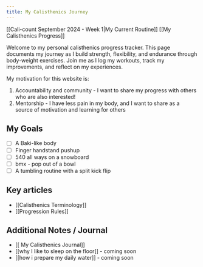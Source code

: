 ```yaml
---
title: My Calisthenics Journey
---
```


[[Cali-count September 2024 - Week 1|My Current Routine]] 
[[My Calisthenics Progress]]

Welcome to my personal calisthenics progress tracker. This page documents my journey as I build strength, flexibility, and endurance through body-weight exercises. Join me as I log my workouts, track my improvements, and reflect on my experiences.

My motivation for this website is:
1. Accountability and community - I want to share my progress with others who are also interested!
2. Mentorship - I have less pain in my body, and I want to share as a source of motivation and learning for others

## My Goals
- [ ] A Baki-like body
- [ ] Finger handstand pushup
- [ ] 540 all ways on a snowboard 
- [ ] bmx - pop out of a bowl
- [ ] A tumbling routine with a split kick flip

## Key articles
- [[Calisthenics Terminology]]
- [[Progression Rules]]
## Additional Notes / Journal
- [[ My Calisthenics Journal]]
- [[why I like to sleep on the floor]] - coming soon
- [[how i prepare my daily water]] - coming soon